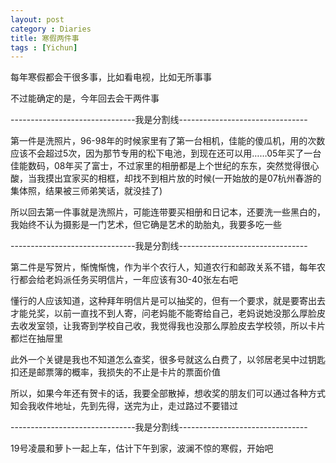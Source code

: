 ```yaml
---
layout: post
category : Diaries
title: 寒假两件事
tags : [Yichun]
---
```



每年寒假都会干很多事，比如看电视，比如无所事事

 

不过能确定的是，今年回去会干两件事

 

-------------------------------我是分割线--------------------------------

 

第一件是洗照片，96-98年的时候家里有了第一台相机，佳能的傻瓜机，用的次数应该不会超过5次，因为那节专用的松下电池，到现在还可以用……05年买了一台佳能数码，08年买了富士，不过家里的相册都是上个世纪的东东，突然觉得很心酸，当我摸出宜家买的相框，却找不到相片放的时候(一开始放的是07杭州春游的集体照，结果被三师弟笑话，就没挂了)

 

所以回去第一件事就是洗照片，可能连带要买相册和日记本，还要洗一些黑白的，我始终不认为摄影是一门艺术，但它确是艺术的助胎丸，我要多吃一些

 

-------------------------------我是分割线--------------------------------

 

第二件是写贺片，惭愧惭愧，作为半个农行人，知道农行和邮政关系不错，每年农行都会给老妈派任务买明信片，一年应该有30-40张左右吧

 

懂行的人应该知道，这种拜年明信片是可以抽奖的，但有一个要求，就是要寄出去才能兑奖，以前一直找不到人寄，问老妈能不能寄给自己，老妈说她没那么厚脸皮去收发室领，让我寄到学校自己收，我觉得我也没那么厚脸皮去学校领，所以卡片都烂在抽屉里

 

此外一个关键是我也不知道怎么查奖，很多号就这么白费了，以邻居老吴中过钥匙扣还是邮票簿的概率，我损失的不止是卡片的票面价值

 

所以，如果今年还有贺卡的话，我要全部散掉，想收奖的朋友们可以通过各种方式知会我收件地址，先到先得，送完为止，走过路过不要错过

 

-------------------------------我是分割线--------------------------------

 

19号凌晨和萝卜一起上车，估计下午到家，波澜不惊的寒假，开始吧